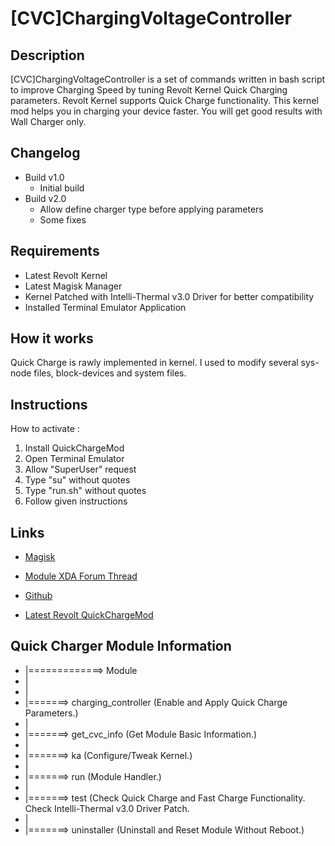 # **[CVC]ChargingVoltageController**
## Description
[CVC]ChargingVoltageController is a set of commands written in bash script to improve Charging Speed by tuning Revolt Kernel Quick Charging parameters. Revolt Kernel supports Quick Charge functionality. This kernel mod helps you in charging your device faster. You will get good results with Wall Charger only.
## Changelog
* Build v1.0
  - Initial build
* Build v2.0
  - Allow define charger type before applying parameters
  - Some fixes
## Requirements
- Latest Revolt Kernel
- Latest Magisk Manager
- Kernel Patched with Intelli-Thermal v3.0 Driver for better compatibility
- Installed Terminal Emulator Application
## How it works
Quick Charge is rawly implemented in kernel. I used to modify several sys-node files, block-devices and system files.
## Instructions
How to activate :
1. Install QuickChargeMod
2. Open Terminal Emulator
3. Allow "SuperUser" request
4. Type "su" without quotes
5. Type "run.sh" without quotes
6. Follow given instructions
## Links
* [Magisk](https://forum.xda-developers.com/apps/magisk/beta-magisk-v13-0-0980cb6-t3618589)

* [Module XDA Forum Thread](https://forum.xda-developers.com/redmi-note-4/xiaomi-redmi-note-4-snapdragon-roms-kernels-recoveries--other-development/mod-chargingvoltagecontroller-revolt-t3792427 "Module official XDA thread")

* [Github](https://github.com/TheHitMan7/QuickCharge)

* [Latest Revolt QuickChargeMod](http://www.mediafire.com/file/q2acngacf5xpo2g/QCM_R_CVC_Magisk-Module.zip/file)

## Quick Charger Module Information
* |=============> Module
* |
* |
* |=======> charging_controller (Enable and Apply Quick Charge Parameters.)
* |
* |=======> get_cvc_info (Get Module Basic Information.)
* |
* |=======> ka (Configure/Tweak Kernel.)
* |
* |=======> run (Module Handler.)
* |
* |=======> test (Check Quick Charge and Fast Charge Functionality. Check Intelli-Thermal v3.0 Driver Patch.
* |
* |=======> uninstaller (Uninstall and Reset Module Without Reboot.)
